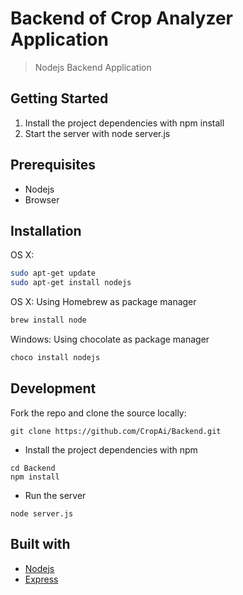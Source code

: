 # Backend of Crop Analyzer Application
> Nodejs Backend Application

## Getting Started
1. Install the project dependencies with npm install
2. Start the server with node server.js

## Prerequisites
- Nodejs
- Browser

## Installation
OS X:
````sh
sudo apt-get update
sudo apt-get install nodejs 
````

OS X:
Using Homebrew as package manager
````sh
brew install node
````

Windows:
Using chocolate as package manager
````sh
choco install nodejs
````

## Development
Fork the repo and clone the source locally:
````git
git clone https://github.com/CropAi/Backend.git
````

- Install the project dependencies with npm
````npm
cd Backend
npm install
````
- Run the server
````node
node server.js
````

## Built with
- [Nodejs](https://nodejs.org/en/)
- [Express](https://expressjs.com/)
